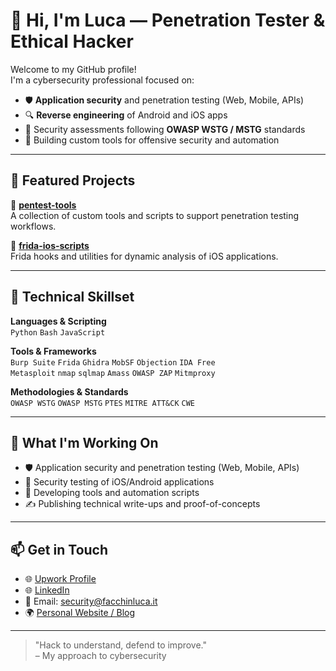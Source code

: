 # 👋 Hi, I'm Luca — Penetration Tester & Ethical Hacker

Welcome to my GitHub profile!  
I'm a cybersecurity professional focused on:

- 🛡️ **Application security** and penetration testing (Web, Mobile, APIs)
- 🔍 **Reverse engineering** of Android and iOS apps
- 🧪 Security assessments following **OWASP WSTG / MSTG** standards
- 🔧 Building custom tools for offensive security and automation

---

## 🚀 Featured Projects

🔧 [**pentest-tools**](https://github.com/lucafa/Utility)  
A collection of custom tools and scripts to support penetration testing workflows.

📱 [**frida-ios-scripts**](https://github.com/lucafa/mobilePT)  
Frida hooks and utilities for dynamic analysis of iOS applications.

---

## 🧰 Technical Skillset

**Languages & Scripting**  
`Python` `Bash` `JavaScript`

**Tools & Frameworks**  
`Burp Suite` `Frida` `Ghidra` `MobSF` `Objection` `IDA Free`  
`Metasploit` `nmap` `sqlmap` `Amass` `OWASP ZAP` `Mitmproxy`

**Methodologies & Standards**  
`OWASP WSTG` `OWASP MSTG` `PTES` `MITRE ATT&CK` `CWE`

---

## 🎯 What I'm Working On

- 🛡️ Application security and penetration testing (Web, Mobile, APIs)
- 🧪 Security testing of iOS/Android applications  
- 🔧 Developing tools and automation scripts  
- ✍️ Publishing technical write-ups and proof-of-concepts  

---

## 📫 Get in Touch

- 🌐 [Upwork Profile](https://www.upwork.com/freelancers/~01346143622b097b61)  
- 🌐 [LinkedIn](https://www.linkedin.com/in/luca-facchin/) 
- 📧 Email: security@facchinluca.it  
- 🌍 [Personal Website / Blog](https://facchinluca.it) 

---

> "Hack to understand, defend to improve."  
> – My approach to cybersecurity
